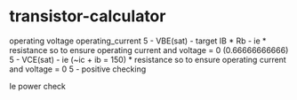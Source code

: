 transistor-calculator
=====================
operating voltage
operating_current
5 - VBE(sat) - target IB * Rb - ie * resistance so to ensure operating current and voltage = 0 (0.66666666666)
5 - VCE(sat) - ie (~ic + ib = 150) * resistance so to ensure operating current and voltage = 0 
5 - 
positive checking

Ie
 power check
